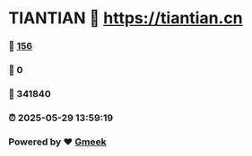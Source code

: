 # TIANTIAN :link: https://tiantian.cn 
### :page_facing_up: [156](https://tiantian.cn/tag.html) 
### :speech_balloon: 0 
### :hibiscus: 341840 
### :alarm_clock: 2025-05-29 13:59:19 
### Powered by :heart: [Gmeek](https://github.com/Meekdai/Gmeek)
